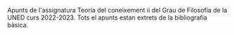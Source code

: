 Apunts de l'assignatura Teoría del coneixement ii del Grau de Filosofía de la UNED curs 2022-2023. Tots el apunts estan extrets de la bibliografía bàsica.
